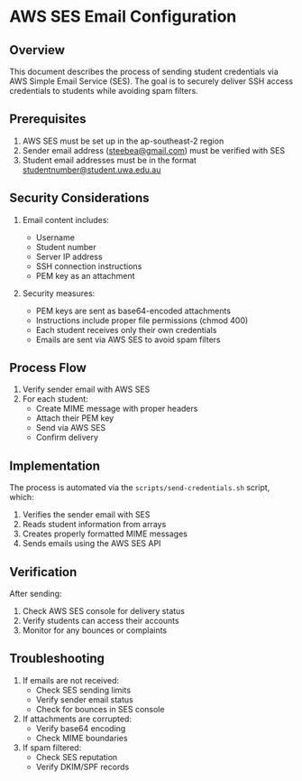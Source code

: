 # AWS SES Email Configuration

## Overview
This document describes the process of sending student credentials via AWS Simple Email Service (SES). The goal is to securely deliver SSH access credentials to students while avoiding spam filters.

## Prerequisites
1. AWS SES must be set up in the ap-southeast-2 region
2. Sender email address (steebea@gmail.com) must be verified with SES
3. Student email addresses must be in the format studentnumber@student.uwa.edu.au

## Security Considerations
1. Email content includes:
   - Username
   - Student number
   - Server IP address
   - SSH connection instructions
   - PEM key as an attachment

2. Security measures:
   - PEM keys are sent as base64-encoded attachments
   - Instructions include proper file permissions (chmod 400)
   - Each student receives only their own credentials
   - Emails are sent via AWS SES to avoid spam filters

## Process Flow
1. Verify sender email with AWS SES
2. For each student:
   - Create MIME message with proper headers
   - Attach their PEM key
   - Send via AWS SES
   - Confirm delivery

## Implementation
The process is automated via the `scripts/send-credentials.sh` script, which:
1. Verifies the sender email with SES
2. Reads student information from arrays
3. Creates properly formatted MIME messages
4. Sends emails using the AWS SES API

## Verification
After sending:
1. Check AWS SES console for delivery status
2. Verify students can access their accounts
3. Monitor for any bounces or complaints

## Troubleshooting
1. If emails are not received:
   - Check SES sending limits
   - Verify sender email status
   - Check for bounces in SES console
2. If attachments are corrupted:
   - Verify base64 encoding
   - Check MIME boundaries
3. If spam filtered:
   - Check SES reputation
   - Verify DKIM/SPF records 
